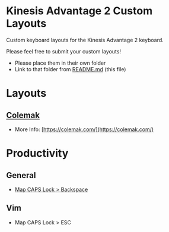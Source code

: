 # Kinesis Advantage 2 Custom Layouts
Custom keyboard layouts for the Kinesis Advantage 2 keyboard.

Please feel free to submit your custom layouts!
- Please place them in their own folder
- Link to that folder from [README.md](README.md) (this file)

# Layouts
## [Colemak](colemak/c_qwerty.txt)
- More Info: [https://colemak.com/](https://colemak.com/)

# Productivity
## General
- [Map CAPS Lock > Backspace](productivity/general/caps-backspace.txt)

## Vim
- Map CAPS Lock > ESC
